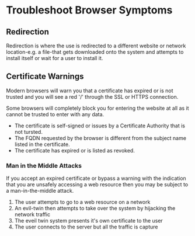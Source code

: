 # Troubleshoot Browser Symptoms

## Redirection

Redirection is where the use is redirected to a different website or network location-e.g. a file-that gets downloaded onto the system and attempts to install itself or wait for a user to install it.

## Certificate Warnings

Modern browsers will warn you that a certificate has expired or is not trusted and you will see a red '/' through the SSL or HTTPS connection.

Some browsers will completely block you for entering the website at all as it cannot be trusted to enter with any data.

- The certificate is self-signed or issues by a Certificate Authority that is not tursted.
- The FQDN requested by the browser is different from the subject name listed in the certificate.
- The certificate has expired or is listed as revoked.

### Man in the Middle Attacks

If you accept an expired certificate or bypass a warning with the indication that you are unsafely accessing a web resource then you may be subject to a man-in-the-middle attack.

1. The user attempts to go to a web resource on a network
2. An evil-twin then attempts to take over the system by hijacking the network traffic
3. The eveil twin system presents it's own certificate to the user
4. The user connects to the server but all the traffic is capture